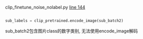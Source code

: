 clip_finetune_noise_nolabel.py [line 144](scripts/clip_finetune_noise_nolabel.py)

```python

sub_labels = clip_pretrained.encode_image(sub_batch2)

```

sub_batch2包含图片class的数字类别, 无法使用encode_image解码
